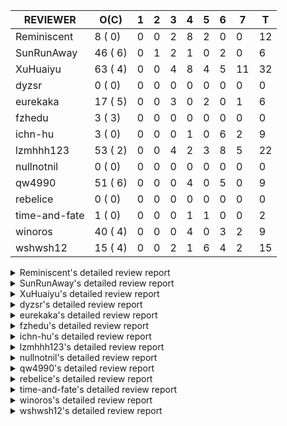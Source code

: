 |   REVIEWER    |  O(C)   | 1 | 2 | 3 | 4 | 5 | 6 | 7  | T  |
|---------------|---------|---|---|---|---|---|---|----|----|
| Reminiscent   |  8 ( 0) | 0 | 0 | 2 | 8 | 2 | 0 |  0 | 12 |
| SunRunAway    | 46 ( 6) | 0 | 1 | 2 | 1 | 0 | 2 |  0 |  6 |
| XuHuaiyu      | 63 ( 4) | 0 | 0 | 4 | 8 | 4 | 5 | 11 | 32 |
| dyzsr         |  0 ( 0) | 0 | 0 | 0 | 0 | 0 | 0 |  0 |  0 |
| eurekaka      | 17 ( 5) | 0 | 0 | 3 | 0 | 2 | 0 |  1 |  6 |
| fzhedu        |  3 ( 3) | 0 | 0 | 0 | 0 | 0 | 0 |  0 |  0 |
| ichn-hu       |  3 ( 0) | 0 | 0 | 0 | 1 | 0 | 6 |  2 |  9 |
| lzmhhh123     | 53 ( 2) | 0 | 0 | 4 | 2 | 3 | 8 |  5 | 22 |
| nullnotnil    |  0 ( 0) | 0 | 0 | 0 | 0 | 0 | 0 |  0 |  0 |
| qw4990        | 51 ( 6) | 0 | 0 | 0 | 4 | 0 | 5 |  0 |  9 |
| rebelice      |  0 ( 0) | 0 | 0 | 0 | 0 | 0 | 0 |  0 |  0 |
| time-and-fate |  1 ( 0) | 0 | 0 | 0 | 1 | 1 | 0 |  0 |  2 |
| winoros       | 40 ( 4) | 0 | 0 | 0 | 4 | 0 | 3 |  2 |  9 |
| wshwsh12      | 15 ( 4) | 0 | 0 | 2 | 1 | 6 | 4 |  2 | 15 |


<details> 
  <summary>Reminiscent's detailed review report</summary> 

## To Be Reviewed

|    REPO    |                                                                  PR                                                                  | C | LASTED |
|------------|--------------------------------------------------------------------------------------------------------------------------------------|---|--------|
| tidb/21137 | [executor: specially handle empty input for apply's outer child aggregate (#20544)](https://github.com/pingcap/tidb/pull/21137)      |   | 31d20h |
| tidb/21271 | [*: support baseline capture for prepared statements](https://github.com/pingcap/tidb/pull/21271)                                    |   | 25d23h |
| tidb/21467 | [planner: fix explain-hint panic for joins generated by subquery (#20675)](https://github.com/pingcap/tidb/pull/21467)               |   | 17d19h |
| tidb/21550 | [planner : fix unsigned_decimal_col=-int_cnst access index (#21198)](https://github.com/pingcap/tidb/pull/21550)                     |   | 12d19h |
| tidb/21614 | [planner: do not propagate column eq with different column types (#21495)](https://github.com/pingcap/tidb/pull/21614)               |   | 11d14h |
| tidb/21782 | [bindinfo: refine logs of SQL bind (#21351)](https://github.com/pingcap/tidb/pull/21782)                                             |   | 5d22h  |
| tidb/21862 | [executor: set StmtType correctly in SummaryStmt for failed queries (#21855)](https://github.com/pingcap/tidb/pull/21862)            |   | 3d15h  |
| tidb/21868 | [bindinfo: sync concurrent ops on mysql.bind_info from multiple tidb instances (#21629)](https://github.com/pingcap/tidb/pull/21868) |   | 3d6h   |


## Reviewed in Last 7 Days

|    REPO    |                                                                             PR                                                                              | C | D |   R   |
|------------|-------------------------------------------------------------------------------------------------------------------------------------------------------------|---|---|-------|
| tidb/21861 | [bindinfo: enforce default_db to lower case for SQL bind operations](https://github.com/pingcap/tidb/pull/21861)                                            |   | 3 | 21h   |
| tidb/21854 | [planner: fix union doesn't handle collate correctly](https://github.com/pingcap/tidb/pull/21854)                                                           |   | 3 | 20h   |
| tidb/21823 | [planner: generate correct query block name and offset for update / delete](https://github.com/pingcap/tidb/pull/21823)                                     |   | 4 | 1d23h |
| tidb/21855 | [executor: set StmtType correctly in SummaryStmt for failed queries](https://github.com/pingcap/tidb/pull/21855)                                            |   | 4 | 1h    |
| tidb/21271 | [*: support baseline capture for prepared statements](https://github.com/pingcap/tidb/pull/21271)                                                           |   | 4 | 22d5h |
| tidb/21629 | [bindinfo: sync concurrent ops on mysql.bind_info from multiple tidb instances](https://github.com/pingcap/tidb/pull/21629)                                 |   | 4 | 7d4h  |
| tidb/21832 | [planner: ignore ORDER BY when there is aggregate without GROUP BY](https://github.com/pingcap/tidb/pull/21832)                                             |   | 4 | 1d1h  |
| tidb/21783 | [util: fix bad number error with DISTINCT when dividing long decimals](https://github.com/pingcap/tidb/pull/21783)                                          |   | 4 | 2d3h  |
| tidb/21805 | [range:  fix overflow value access index](https://github.com/pingcap/tidb/pull/21805)                                                                       |   | 4 | 1d23h |
| tidb/21838 | [planner: allow a nonaggregate column not named in GROUP BY clause when this column is limited to single value](https://github.com/pingcap/tidb/pull/21838) |   | 4 | 16h   |
| tidb/21834 | [planner: enhanced index range calculation plan](https://github.com/pingcap/tidb/pull/21834)                                                                |   | 5 | 1h    |
| tidb/21809 | [util/ranger: convert range condition like `x >= 2 and x <= 2` to point condition `x = 2`](https://github.com/pingcap/tidb/pull/21809)                      |   | 5 | 1d0h  |


</details> 


<details> 
  <summary>SunRunAway's detailed review report</summary> 

## To Be Reviewed

|     REPO     |                                                                     PR                                                                     | C | LASTED  |
|--------------|--------------------------------------------------------------------------------------------------------------------------------------------|---|---------|
| docs-cn/4913 | [explain: add indexes](https://github.com/pingcap/docs-cn/pull/4913)                                                                       |   | 34d17h  |
| tidb/15370   | [planner,executor: Refactor Shuffle and implement parallel Sort](https://github.com/pingcap/tidb/pull/15370)                               | Y | 281d19h |
| docs-cn/4933 | [explain: add joins](https://github.com/pingcap/docs-cn/pull/4933)                                                                         |   | 30d20h  |
| tidb/15462   | [executor: implement `graceHashJoin`](https://github.com/pingcap/tidb/pull/15462)                                                          | Y | 277d17h |
| tidb/16967   | [executor: Refactor Shuffle and implement parallel sort (executor part)](https://github.com/pingcap/tidb/pull/16967)                       | Y | 232d10h |
| tidb/17238   | [*: refactor table.Allocator to improve readability](https://github.com/pingcap/tidb/pull/17238)                                           |   | 219d18h |
| tidb/19120   | [executor: Concurrently fetch chunks and insert them to a concurrent hash table in hash build](https://github.com/pingcap/tidb/pull/19120) |   | 131d21h |
| tidb/19178   | [executor: Refactor probe channel](https://github.com/pingcap/tidb/pull/19178)                                                             |   | 129d16h |
| tidb/19347   | [executor: support new syntax `create/drop binding for digest` for tidb dashboard usage](https://github.com/pingcap/tidb/pull/19347)       |   | 121d23h |
| tidb/19807   | [executor: parallel evaluation for hash aggregate distinct](https://github.com/pingcap/tidb/pull/19807)                                    |   | 107d11h |
| tidb/19900   | [executor: enable inline projection for sort&topN](https://github.com/pingcap/tidb/pull/19900)                                             | Y | 102d18h |
| tidb/20140   | [expressions: Support `bin-to-uuid` and `uuid-to-bin`](https://github.com/pingcap/tidb/pull/20140)                                         |   | 89d22h  |
| tidb/20220   | [*: new secondary index value format](https://github.com/pingcap/tidb/pull/20220)                                                          |   | 86d16h  |
| tidb/20316   | [docs/design: add design doc for index usage information](https://github.com/pingcap/tidb/pull/20316)                                      |   | 81d17h  |
| tidb/20335   | [planner, executor: enable inline projection for Selection](https://github.com/pingcap/tidb/pull/20335)                                    | Y | 78d18h  |
| tidb/20360   | [planner: refine explain info for batch cop](https://github.com/pingcap/tidb/pull/20360)                                                   |   | 72d22h  |
| tidb/20397   | [parser: replace ast.SelectLockInShareMode with ast.SelectLockForShare](https://github.com/pingcap/tidb/pull/20397)                        |   | 70d18h  |
| tidb/20615   | [utils: Avoid panic when getting memory](https://github.com/pingcap/tidb/pull/20615)                                                       |   | 58d2h   |
| tidb/20689   | [expression: make TIME function compatible with MySQL (#19158)](https://github.com/pingcap/tidb/pull/20689)                                |   | 53d20h  |
| tidb/20750   | [executor, infoschema, planner: optimize query cluster_slow_query](https://github.com/pingcap/tidb/pull/20750)                             |   | 48d23h  |
| tidb/20752   | [*: trace statsCache and preparePlanCache by Global memory tracker.](https://github.com/pingcap/tidb/pull/20752)                           |   | 48d22h  |
| tidb/20765   | [planner: support stable result mode](https://github.com/pingcap/tidb/pull/20765)                                                          |   | 48d17h  |
| tidb/20894   | [planner, store/tikv, executor:Support shuffled hash join and refine codes](https://github.com/pingcap/tidb/pull/20894)                    |   | 44d18h  |
| tidb/21137   | [executor: specially handle empty input for apply's outer child aggregate (#20544)](https://github.com/pingcap/tidb/pull/21137)            |   | 31d20h  |
| tidb/21207   | [planner: fix the inappropriate out-of-range range estimation rule](https://github.com/pingcap/tidb/pull/21207)                            |   | 27d19h  |
| tidb/21277   | [executor: fix split table with large integers](https://github.com/pingcap/tidb/pull/21277)                                                |   | 25d20h  |
| tidb/21310   | [types: convert string to MySQL BIT correctly](https://github.com/pingcap/tidb/pull/21310)                                                 |   | 24d22h  |
| tidb/21364   | [expression: make CAST function returns null when invalid value is casted as TIME (#18653)](https://github.com/pingcap/tidb/pull/21364)    |   | 21d1h   |
| tidb/21381   | [*: optimize analyze cluster index table](https://github.com/pingcap/tidb/pull/21381)                                                      |   | 20d17h  |
| tidb/21386   | [expression: Disable cast decimal as string push down to TiFlash](https://github.com/pingcap/tidb/pull/21386)                              |   | 20d16h  |
| tidb/21443   | [*: Let binary literal can be convert to enum and set (#20789)](https://github.com/pingcap/tidb/pull/21443)                                |   | 18d14h  |
| tidb/21497   | [ddl: add the `not` expression check when creating a partition table](https://github.com/pingcap/tidb/pull/21497)                          |   | 16d18h  |
| tidb/21504   | [planner: fix invalid convert type in between...and... (#19820)](https://github.com/pingcap/tidb/pull/21504)                               | Y | 16d15h  |
| tidb/21546   | [planner: do not push down the aggregation function with correlated column (#21453)](https://github.com/pingcap/tidb/pull/21546)           |   | 12d23h  |
| tidb/21562   | [*:Adapt ScanDetailV2 in KvGet and KvBatchGet Response](https://github.com/pingcap/tidb/pull/21562)                                        |   | 12d16h  |
| tidb/21573   | [expression: fix incorrect result of IsTrue function for time types (#21534)](https://github.com/pingcap/tidb/pull/21573)                  |   | 12d13h  |
| tidb/21650   | [ddl, distsql: Support forbiding cross txnScope query all *Reader Executor](https://github.com/pingcap/tidb/pull/21650)                    |   | 10d14h  |
| tidb/21810   | [expression: handle hybrid field types for where clause (#21724)](https://github.com/pingcap/tidb/pull/21810)                              |   | 5d18h   |
| tidb/21813   | [expression: handle tp.flen overflow in to_base64 function (#20947)](https://github.com/pingcap/tidb/pull/21813)                           |   | 5d17h   |
| tidb/21834   | [planner: enhanced index range calculation plan](https://github.com/pingcap/tidb/pull/21834)                                               |   | 4d18h   |
| tidb/21849   | [types: Regard `TypeNewDecimal` as not a `hasVariantFieldLength` type.](https://github.com/pingcap/tidb/pull/21849)                        |   | 3d19h   |
| tidb/21876   | [planner: bypass the DNF restriction if index merge hint is specified (#20799)](https://github.com/pingcap/tidb/pull/21876)                |   | 2d19h   |
| tidb/21877   | [planner: fix correlated aggregates which should be evaluated in outer query (#21431)](https://github.com/pingcap/tidb/pull/21877)         |   | 2d19h   |
| tidb/21878   | [planner: do not push down lock to pointGet/bacthPointGet when selection exists](https://github.com/pingcap/tidb/pull/21878)               |   | 2d18h   |
| tidb/21890   | [*: redact some error code, part(3/3) (#21866)](https://github.com/pingcap/tidb/pull/21890)                                                |   | 15h     |
| tidb/21891   | [server: redact some error code, part(2/3) (#20591)](https://github.com/pingcap/tidb/pull/21891)                                           |   | 15h     |


## Reviewed in Last 7 Days

|    REPO    |                                                      PR                                                      | C | D |   R   |
|------------|--------------------------------------------------------------------------------------------------------------|---|---|-------|
| tidb/21866 | [*: redact some error code, part(3/3)](https://github.com/pingcap/tidb/pull/21866)                           |   | 2 | 1d18h |
| tidb/20591 | [server: redact some error code, part(2/3)](https://github.com/pingcap/tidb/pull/20591)                      |   | 3 | 57d0h |
| tidb/21851 | [*: Add start cluster in  run-tests.sh in globalkilltest](https://github.com/pingcap/tidb/pull/21851)        |   | 3 | 20h   |
| tidb/21859 | [*: add enable-global-kill with default value FALSE](https://github.com/pingcap/tidb/pull/21859)             |   | 4 | 0h    |
| tidb/21469 | [expression: fix casting year 0 to string 0000](https://github.com/pingcap/tidb/pull/21469)                  |   | 6 | 12d1h |
| tidb/21807 | [store/tikv: batch cop avoids to retry too many times. (#21499)](https://github.com/pingcap/tidb/pull/21807) |   | 6 | 1h    |


</details> 


<details> 
  <summary>XuHuaiyu's detailed review report</summary> 

## To Be Reviewed

|    REPO    |                                                                              PR                                                                              | C | LASTED  |
|------------|--------------------------------------------------------------------------------------------------------------------------------------------------------------|---|---------|
| tidb/19292 | [planner: suppport left join in join reorder](https://github.com/pingcap/tidb/pull/19292)                                                                    |   | 123d17h |
| tidb/19900 | [executor: enable inline projection for sort&topN](https://github.com/pingcap/tidb/pull/19900)                                                               | Y | 102d18h |
| tidb/20040 | [planner, expression: take NullFlag into consideration when optimize the `int non-const` <cmp > `non-int const`](https://github.com/pingcap/tidb/pull/20040) | Y | 95d14h  |
| tidb/20140 | [expressions: Support `bin-to-uuid` and `uuid-to-bin`](https://github.com/pingcap/tidb/pull/20140)                                                           |   | 89d22h  |
| tidb/20311 | [expression: fix overflow error when convert bit to int64 (#20266)](https://github.com/pingcap/tidb/pull/20311)                                              |   | 81d21h  |
| tidb/20350 | [executor: support read global indexes in IndexMergeReader and index join](https://github.com/pingcap/tidb/pull/20350)                                       | Y | 75d14h  |
| tidb/20505 | [*: Add metrics for oom-action and sql memory usage.](https://github.com/pingcap/tidb/pull/20505)                                                            |   | 62d19h  |
| tidb/20576 | [*: fix stats feedback after tableReader handle multiple ranges](https://github.com/pingcap/tidb/pull/20576)                                                 |   | 60d13h  |
| tidb/20613 | [executor: fix issue of hash join fetch time inaccurate](https://github.com/pingcap/tidb/pull/20613)                                                         |   | 58d13h  |
| tidb/20752 | [*: trace statsCache and preparePlanCache by Global memory tracker.](https://github.com/pingcap/tidb/pull/20752)                                             |   | 48d22h  |
| tidb/20790 | [collation: add pinyin collation for chinese charset support](https://github.com/pingcap/tidb/pull/20790)                                                    |   | 47d21h  |
| tidb/20793 | [planner, executor: enable inline projection for Apply](https://github.com/pingcap/tidb/pull/20793)                                                          |   | 47d20h  |
| tidb/20905 | [planner: fix statement-optimize not work in `TryFastPlan`](https://github.com/pingcap/tidb/pull/20905)                                                      |   | 44d17h  |
| tidb/20938 | [planner: fix update statement not blocked by primary (#20842)](https://github.com/pingcap/tidb/pull/20938)                                                  |   | 41d17h  |
| tidb/20972 | [expression: POC implementation of Vitess hashing algorithm.](https://github.com/pingcap/tidb/pull/20972)                                                    |   | 40d1h   |
| tidb/21064 | [planner, executor: fix cast not check error](https://github.com/pingcap/tidb/pull/21064)                                                                    |   | 35d8h   |
| tidb/21149 | [executor:Add runtime stat for IndexMergeReaderExecutor (#20653)](https://github.com/pingcap/tidb/pull/21149)                                                |   | 31d14h  |
| tidb/21155 | [util/chunk: fix slice out of bound panic](https://github.com/pingcap/tidb/pull/21155)                                                                       |   | 31d12h  |
| tidb/21304 | [executor: Add the HashAggExec runtime information (#20577)](https://github.com/pingcap/tidb/pull/21304)                                                     |   | 25d12h  |
| tidb/21318 | [planner, expression: use the range of column types to simplify expressions](https://github.com/pingcap/tidb/pull/21318)                                     |   | 24d19h  |
| tidb/21334 | [*: make rollback work on user-defined variables](https://github.com/pingcap/tidb/pull/21334)                                                                |   | 24d14h  |
| tidb/21425 | [planner: natural join not consider rowid and null eq not propagate (#21328)](https://github.com/pingcap/tidb/pull/21425)                                    |   | 18d22h  |
| tidb/21459 | [planner: push down projection for tiflash](https://github.com/pingcap/tidb/pull/21459)                                                                      |   | 17d22h  |
| tidb/21473 | [ddl: check the generated column offset when modifies column (#21458)](https://github.com/pingcap/tidb/pull/21473)                                           |   | 17d16h  |
| tidb/21476 | [planner: check for decimal format in cast expr (#20836)](https://github.com/pingcap/tidb/pull/21476)                                                        |   | 17d15h  |
| tidb/21477 | [planner: check for decimal format in cast expr (#20836)](https://github.com/pingcap/tidb/pull/21477)                                                        |   | 17d15h  |
| tidb/21483 | [executor, store/tikv: locks exist keys for point_get & batch_point_get (#21229)](https://github.com/pingcap/tidb/pull/21483)                                |   | 17d12h  |
| tidb/21488 | [planner: fix ambiguous field when resolve having expr  (#21165)](https://github.com/pingcap/tidb/pull/21488)                                                |   | 16d22h  |
| tidb/21504 | [planner: fix invalid convert type in between...and... (#19820)](https://github.com/pingcap/tidb/pull/21504)                                                 | Y | 16d15h  |
| tidb/21532 | [expression: set IsBooleanFlag for boolean scalar functions (#20706)](https://github.com/pingcap/tidb/pull/21532)                                            |   | 13d17h  |
| tidb/21536 | [executor: add slow-log file meta cache to avoid repeat read file meta information](https://github.com/pingcap/tidb/pull/21536)                              |   | 13d15h  |
| tidb/21550 | [planner : fix unsigned_decimal_col=-int_cnst access index (#21198)](https://github.com/pingcap/tidb/pull/21550)                                             |   | 12d19h  |
| tidb/21564 | [ddl: fix Incorrect behavior of NO_ZERO_DATE when altering table](https://github.com/pingcap/tidb/pull/21564)                                                |   | 12d15h  |
| tidb/21566 | [chunk: fix min/max for enum/set is incompatible with MySQL](https://github.com/pingcap/tidb/pull/21566)                                                     |   | 12d15h  |
| tidb/21573 | [expression: fix incorrect result of IsTrue function for time types (#21534)](https://github.com/pingcap/tidb/pull/21573)                                    |   | 12d13h  |
| tidb/21577 | [planner: add special partition pruner for list columns partition](https://github.com/pingcap/tidb/pull/21577)                                               |   | 12d12h  |
| tidb/21590 | [expression: fix compatibility behaviors in sec_to_time with MySQL  (#21555)](https://github.com/pingcap/tidb/pull/21590)                                    |   | 11d21h  |
| tidb/21593 | [expression: fix convert number base for hybrid type (#21554)](https://github.com/pingcap/tidb/pull/21593)                                                   |   | 11d19h  |
| tidb/21602 | [expression: not evaluate time addition for timestamp with 2 args if 1st arg's year is zero (#21572)](https://github.com/pingcap/tidb/pull/21602)            |   | 11d17h  |
| tidb/21608 | [expression: fix error "invalid time format: '{0 0 0 0 0 0 0}'" for timestampAdd (#21591)](https://github.com/pingcap/tidb/pull/21608)                       |   | 11d16h  |
| tidb/21610 | [*: remove needless InInsertStmt (#19787)](https://github.com/pingcap/tidb/pull/21610)                                                                       |   | 11d15h  |
| tidb/21614 | [planner: do not propagate column eq with different column types (#21495)](https://github.com/pingcap/tidb/pull/21614)                                       |   | 11d14h  |
| tidb/21626 | [test: convert test to benchmard test to make ci stable (#21616)](https://github.com/pingcap/tidb/pull/21626)                                                |   | 10d23h  |
| tidb/21635 | [expression: handle invalid argument for addtime and subtime function  (#21600)](https://github.com/pingcap/tidb/pull/21635)                                 |   | 10d19h  |
| tidb/21673 | [expression, types: fix unexpected result from TIME() when fsp digits > 6 (#21652)](https://github.com/pingcap/tidb/pull/21673)                              |   | 9d17h   |
| tidb/21676 | [expression: fix compatibility of extract day_time unit functions (#21601)](https://github.com/pingcap/tidb/pull/21676)                                      |   | 9d17h   |
| tidb/21680 | [planner: report error when ORDER BY conflicts with DISTINCT (#21286)](https://github.com/pingcap/tidb/pull/21680)                                           |   | 9d16h   |
| tidb/21697 | [planner: check for only_full_group_by in ORDER BY and HAVING (#21216)](https://github.com/pingcap/tidb/pull/21697)                                          |   | 6d19h   |
| tidb/21711 | [expression: Fix unexpected panic when using IF function. (#21132)](https://github.com/pingcap/tidb/pull/21711)                                              |   | 6d17h   |
| tidb/21714 | [planner: fix the coercibility of the cast function (#21705)](https://github.com/pingcap/tidb/pull/21714)                                                    |   | 6d17h   |
| tidb/21718 | [types: fix compare object json type (#21703)](https://github.com/pingcap/tidb/pull/21718)                                                                   |   | 6d16h   |
| tidb/21785 | [types: fix compare float64 with float64 in json (#21709)](https://github.com/pingcap/tidb/pull/21785)                                                       |   | 5d22h   |
| tidb/21808 | [planner: fix the fail when we compare multi fields in the subquery (#21699)](https://github.com/pingcap/tidb/pull/21808)                                    |   | 5d18h   |
| tidb/21810 | [expression: handle hybrid field types for where clause (#21724)](https://github.com/pingcap/tidb/pull/21810)                                                |   | 5d18h   |
| tidb/21813 | [expression: handle tp.flen overflow in to_base64 function (#20947)](https://github.com/pingcap/tidb/pull/21813)                                             |   | 5d17h   |
| tidb/21826 | [types: refine JSON conversion, throw err when object/array convert to integer/float/decimal](https://github.com/pingcap/tidb/pull/21826)                    |   | 5d11h   |
| tidb/21832 | [planner: ignore ORDER BY when there is aggregate without GROUP BY](https://github.com/pingcap/tidb/pull/21832)                                              |   | 4d20h   |
| tidb/21839 | [planner/core: add 'split table using statistics' statement](https://github.com/pingcap/tidb/pull/21839)                                                     |   | 4d15h   |
| tidb/21853 | [expression: fix compatibility behaviors in time_format with MySQL (#21559)](https://github.com/pingcap/tidb/pull/21853)                                     |   | 3d19h   |
| tidb/21870 | [types: report error for json object with key length >= 65536 (#21779)](https://github.com/pingcap/tidb/pull/21870)                                          |   | 2d22h   |
| tidb/21874 | [expression:truncate decimal value instead of return error (#21691)](https://github.com/pingcap/tidb/pull/21874)                                             |   | 2d20h   |
| tidb/21877 | [planner: fix correlated aggregates which should be evaluated in outer query (#21431)](https://github.com/pingcap/tidb/pull/21877)                           |   | 2d19h   |
| tidb/21879 | [executor: generated column make overflow error as warning when no strict sql mode](https://github.com/pingcap/tidb/pull/21879)                              |   | 2d17h   |


## Reviewed in Last 7 Days

|      REPO      |                                                                                        PR                                                                                         | C | D |   R    |
|----------------|-----------------------------------------------------------------------------------------------------------------------------------------------------------------------------------|---|---|--------|
| tidb/20233     | [expression, types: fix datetime and year comparison error](https://github.com/pingcap/tidb/pull/20233)                                                                           | Y | 3 | 82d14h |
| tidb-test/1126 | [charset: change set character set test to which we supprot](https://github.com/pingcap/tidb-test/pull/1126)                                                                      |   | 3 | 8d19h  |
| tidb/21854     | [planner: fix union doesn't handle collate correctly](https://github.com/pingcap/tidb/pull/21854)                                                                                 |   | 3 | 21h    |
| tidb/20894     | [planner, store/tikv, executor:Support shuffled hash join and refine codes](https://github.com/pingcap/tidb/pull/20894)                                                           |   | 3 | 41d20h |
| tidb/21150     | [expression: fix type infer for tidb's builtin compare(least and greatest)](https://github.com/pingcap/tidb/pull/21150)                                                           |   | 4 | 27d21h |
| tidb/21691     | [expression:truncate decimal value instead of return error](https://github.com/pingcap/tidb/pull/21691)                                                                           |   | 4 | 3d4h   |
| tidb/21830     | [session: add a switch for index merge join](https://github.com/pingcap/tidb/pull/21830)                                                                                          |   | 4 | 1d3h   |
| tidb/21559     | [expression: fix compatibility behaviors in time_format with MySQL](https://github.com/pingcap/tidb/pull/21559)                                                                   |   | 4 | 8d21h  |
| tidb-test/1127 | [expression: fix compatibility behaviors in time_format with MySQL](https://github.com/pingcap/tidb-test/pull/1127)                                                               |   | 4 | 6d21h  |
| tidb/21166     | [mocktikv: select count result differs between tikv and mocktikv](https://github.com/pingcap/tidb/pull/21166)                                                                     |   | 4 | 26d23h |
| tidb/21818     | [expression: do not report error when got unknown locale](https://github.com/pingcap/tidb/pull/21818)                                                                             |   | 4 | 1d19h  |
| docs/4378      | [refine explanation for general log](https://github.com/pingcap/docs/pull/4378)                                                                                                   |   | 4 | 7d2h   |
| tidb/21812     | [planner: construct the EqOrIn condition based on the column](https://github.com/pingcap/tidb/pull/21812)                                                                         |   | 5 | 1d4h   |
| tidb/21789     | [expression: add annotations to inform user to import planner/core to initalize expression.RewriteAstExpr and expression.EvalAstExpr](https://github.com/pingcap/tidb/pull/21789) |   | 5 | 1d2h   |
| tidb/21779     | [types: report error for json object with key length >= 65536](https://github.com/pingcap/tidb/pull/21779)                                                                        |   | 5 | 1d4h   |
| tidb/21597     | [exeutor: add a switch for memory tracker in aggregate ](https://github.com/pingcap/tidb/pull/21597)                                                                              |   | 5 | 6d20h  |
| tidb/20947     | [expression: handle tp.flen overflow in to_base64 function](https://github.com/pingcap/tidb/pull/20947)                                                                           |   | 6 | 35d5h  |
| tidb/21699     | [planner: fix the fail when we compare multi fields in the subquery](https://github.com/pingcap/tidb/pull/21699)                                                                  |   | 6 | 23h    |
| tidb/20844     | [executor: introduce new variables to control Apply's behaviors and add more tests for it](https://github.com/pingcap/tidb/pull/20844)                                            |   | 6 | 40d17h |
| tidb/21663     | [*: fix bug that broadcast join/MPP not compatible with clustered index](https://github.com/pingcap/tidb/pull/21663)                                                              |   | 6 | 3d20h  |
| tidb/21173     | [planner: fix partition pruning when condition exceeds the range of column type](https://github.com/pingcap/tidb/pull/21173)                                                      |   | 6 | 24d18h |
| tidb/21716     | [*: add a switch for extended stats to disable the feature by default](https://github.com/pingcap/tidb/pull/21716)                                                                |   | 7 | 3h     |
| tidb/21690     | [expression: fix compatibility behaviors in round() with MySQL](https://github.com/pingcap/tidb/pull/21690)                                                                       |   | 7 | 23h    |
| tidb/21698     | [test: add test for plan cache for query on list partition](https://github.com/pingcap/tidb/pull/21698)                                                                           |   | 7 | 2h     |
| tidb/21709     | [types: fix compare float64 with float64 in json](https://github.com/pingcap/tidb/pull/21709)                                                                                     |   | 7 | 0h     |
| tidb/21711     | [expression: Fix unexpected panic when using IF function. (#21132)](https://github.com/pingcap/tidb/pull/21711)                                                                   |   | 7 | 0h     |
| tidb/21060     | [planner: fix distinct push across projection when read partition table](https://github.com/pingcap/tidb/pull/21060)                                                              |   | 7 | 28d23h |
| tidb/21694     | [executor: add more information to investigate unstable test Issue16696](https://github.com/pingcap/tidb/pull/21694)                                                              |   | 7 | 2h     |
| tidb/21132     | [expression: Fix unexpected panic when using IF function.](https://github.com/pingcap/tidb/pull/21132)                                                                            |   | 7 | 25d4h  |
| tidb/21640     | [ planner: not pruning column used by union scan condition](https://github.com/pingcap/tidb/pull/21640)                                                                           |   | 7 | 4d0h   |
| tidb/21338     | [expression: fix different types compare error](https://github.com/pingcap/tidb/pull/21338)                                                                                       |   | 7 | 17d8h  |
| tidb/21216     | [planner: check for only_full_group_by in ORDER BY and HAVING](https://github.com/pingcap/tidb/pull/21216)                                                                        |   | 7 | 20d21h |


</details> 


<details> 
  <summary>dyzsr's detailed review report</summary> 

## To Be Reviewed

| REPO | PR | C | LASTED |
|------|----|---|--------|


## Reviewed in Last 7 Days

| REPO | PR | C | D | R |
|------|----|---|---|---|


</details> 


<details> 
  <summary>eurekaka's detailed review report</summary> 

## To Be Reviewed

|    REPO    |                                                                  PR                                                                  | C | LASTED  |
|------------|--------------------------------------------------------------------------------------------------------------------------------------|---|---------|
| tidb/14729 | [planner: fix constant propagation for PredicatePushDown](https://github.com/pingcap/tidb/pull/14729)                                | Y | 313d18h |
| tidb/14831 | [planner/cascades: add implementationRule for IndexLookUpJoin](https://github.com/pingcap/tidb/pull/14831)                           |   | 306d17h |
| tidb/15090 | [planner/cascades: refine the row count estimation of TiKV layer Selection](https://github.com/pingcap/tidb/pull/15090)              |   | 292d18h |
| tidb/15157 | [planner/cascades: implement `HashCode` method for all the LogicalPlans](https://github.com/pingcap/tidb/pull/15157)                 | Y | 290d14h |
| tidb/15335 | [planner/cascades: add transformation rule PullAggregationUpApply & EliminateMaxOneRow](https://github.com/pingcap/tidb/pull/15335)  |   | 283d17h |
| tidb/15370 | [planner,executor: Refactor Shuffle and implement parallel Sort](https://github.com/pingcap/tidb/pull/15370)                         | Y | 281d19h |
| tidb/17276 | [planner/cascades: add rule InjectProjectionBelowSort](https://github.com/pingcap/tidb/pull/17276)                                   | Y | 216d9h  |
| tidb/18882 | [planner, executor: add explain for `MetricSummaryTableExtractor`](https://github.com/pingcap/tidb/pull/18882)                       | Y | 143d17h |
| tidb/19347 | [executor: support new syntax `create/drop binding for digest` for tidb dashboard usage](https://github.com/pingcap/tidb/pull/19347) |   | 121d23h |
| tidb/20580 | [statistics: add bucket ndv for index histogram](https://github.com/pingcap/tidb/pull/20580)                                         |   | 59d20h  |
| tidb/20877 | [statistics: collect index usage information](https://github.com/pingcap/tidb/pull/20877)                                            |   | 45d17h  |
| tidb/21444 | [planner: ignore anonymous index while tiflash replica is available](https://github.com/pingcap/tidb/pull/21444)                     |   | 18d12h  |
| tidb/21459 | [planner: push down projection for tiflash](https://github.com/pingcap/tidb/pull/21459)                                              |   | 17d22h  |
| tidb/21488 | [planner: fix ambiguous field when resolve having expr  (#21165)](https://github.com/pingcap/tidb/pull/21488)                        |   | 16d22h  |
| tidb/21573 | [expression: fix incorrect result of IsTrue function for time types (#21534)](https://github.com/pingcap/tidb/pull/21573)            |   | 12d13h  |
| tidb/21680 | [planner: report error when ORDER BY conflicts with DISTINCT (#21286)](https://github.com/pingcap/tidb/pull/21680)                   |   | 9d16h   |
| tidb/21697 | [planner: check for only_full_group_by in ORDER BY and HAVING (#21216)](https://github.com/pingcap/tidb/pull/21697)                  |   | 6d19h   |


## Reviewed in Last 7 Days

|    REPO    |                                                                   PR                                                                   | C | D |   R   |
|------------|----------------------------------------------------------------------------------------------------------------------------------------|---|---|-------|
| tidb/21809 | [util/ranger: convert range condition like `x >= 2 and x <= 2` to point condition `x = 2`](https://github.com/pingcap/tidb/pull/21809) |   | 3 | 3d0h  |
| tidb/21318 | [planner, expression: use the range of column types to simplify expressions](https://github.com/pingcap/tidb/pull/21318)               |   | 3 | 22d0h |
| tidb/21849 | [types: Regard `TypeNewDecimal` as not a `hasVariantFieldLength` type.](https://github.com/pingcap/tidb/pull/21849)                    |   | 3 | 1d0h  |
| tidb/21812 | [planner: construct the EqOrIn condition based on the column](https://github.com/pingcap/tidb/pull/21812)                              |   | 5 | 1d1h  |
| tidb/21712 | [statistics: no more counting feedback if it is invalid](https://github.com/pingcap/tidb/pull/21712)                                   |   | 5 | 1d21h |
| tidb/21599 | [*: Revert "#19008" and "#18788"](https://github.com/pingcap/tidb/pull/21599)                                                          |   | 7 | 4d22h |


</details> 


<details> 
  <summary>fzhedu's detailed review report</summary> 

## To Be Reviewed

|    REPO    |                                                            PR                                                             | C | LASTED  |
|------------|---------------------------------------------------------------------------------------------------------------------------|---|---------|
| tidb/19310 | [expression: make tidb_decode_key return json type and support escape string](https://github.com/pingcap/tidb/pull/19310) | Y | 123d0h  |
| tidb/19845 | [expression:fix FORMAT compatibility issue #11206](https://github.com/pingcap/tidb/pull/19845)                            | Y | 104d16h |
| tidb/20117 | [optimizer: fix issue on incorrect result of natural join](https://github.com/pingcap/tidb/pull/20117)                    | Y | 90d20h  |


## Reviewed in Last 7 Days

| REPO | PR | C | D | R |
|------|----|---|---|---|


</details> 


<details> 
  <summary>ichn-hu's detailed review report</summary> 

## To Be Reviewed

|    REPO    |                                                            PR                                                            | C | LASTED |
|------------|--------------------------------------------------------------------------------------------------------------------------|---|--------|
| tidb/21676 | [expression: fix compatibility of extract day_time unit functions (#21601)](https://github.com/pingcap/tidb/pull/21676)  |   | 9d17h  |
| tidb/21850 | [expression: add implicit eval int and real for function dayname (#21806)](https://github.com/pingcap/tidb/pull/21850)   |   | 3d19h  |
| tidb/21853 | [expression: fix compatibility behaviors in time_format with MySQL (#21559)](https://github.com/pingcap/tidb/pull/21853) |   | 3d19h  |


## Reviewed in Last 7 Days

|     REPO     |                                                              PR                                                               | C | D |   R    |
|--------------|-------------------------------------------------------------------------------------------------------------------------------|---|---|--------|
| tidb/21806   | [expression: add implicit eval int and real for function dayname](https://github.com/pingcap/tidb/pull/21806)                 |   | 4 | 1d20h  |
| tidb/21720   | [expression: fix unexpect invalid json text error when query with `json_extract`](https://github.com/pingcap/tidb/pull/21720) |   | 6 | 1d0h   |
| tidb/21785   | [types: fix compare float64 with float64 in json (#21709)](https://github.com/pingcap/tidb/pull/21785)                        |   | 6 | 2h     |
| tidb/21476   | [planner: check for decimal format in cast expr (#20836)](https://github.com/pingcap/tidb/pull/21476)                         |   | 6 | 11d20h |
| tidb/21635   | [expression: handle invalid argument for addtime and subtime function  (#21600)](https://github.com/pingcap/tidb/pull/21635)  |   | 6 | 4d23h  |
| tidb/21665   | [executor: fix LEAD and LAG's default value can not adapt to field type (#20747)](https://github.com/pingcap/tidb/pull/21665) |   | 6 | 3d23h  |
| tidb/21718   | [types: fix compare object json type (#21703)](https://github.com/pingcap/tidb/pull/21718)                                    |   | 6 | 20h    |
| docs/4294    | [releases: add v4.0.9 release notes](https://github.com/pingcap/docs/pull/4294)                                               |   | 7 | 14d9h  |
| docs-cn/4976 | [releases: add v4.0.9 release notes](https://github.com/pingcap/docs-cn/pull/4976)                                            |   | 7 | 14d8h  |


</details> 


<details> 
  <summary>lzmhhh123's detailed review report</summary> 

## To Be Reviewed

|     REPO     |                                                                  PR                                                                  | C | LASTED  |
|--------------|--------------------------------------------------------------------------------------------------------------------------------------|---|---------|
| docs-cn/4913 | [explain: add indexes](https://github.com/pingcap/docs-cn/pull/4913)                                                                 |   | 34d17h  |
| tidb/14729   | [planner: fix constant propagation for PredicatePushDown](https://github.com/pingcap/tidb/pull/14729)                                | Y | 313d18h |
| docs/4436    | [mysql-compatibility: update ZERO_DATE docs](https://github.com/pingcap/docs/pull/4436)                                              |   | 3d5h    |
| tidb/17414   | [add curCost based join reorder algorithm](https://github.com/pingcap/tidb/pull/17414)                                               |   | 208d18h |
| tidb/19347   | [executor: support new syntax `create/drop binding for digest` for tidb dashboard usage](https://github.com/pingcap/tidb/pull/19347) |   | 121d23h |
| tidb/19698   | [*: update test cases to support new collation enabled by default](https://github.com/pingcap/tidb/pull/19698)                       |   | 109d22h |
| tidb/20044   | [expression: Add column nullability checking before "refine args"](https://github.com/pingcap/tidb/pull/20044)                       | Y | 95d7h   |
| tidb/20444   | [expression: add json_merge_patch](https://github.com/pingcap/tidb/pull/20444)                                                       |   | 67d21h  |
| tidb/20465   | [expression: add uuidShortFunction](https://github.com/pingcap/tidb/pull/20465)                                                      |   | 66d19h  |
| tidb/20505   | [*: Add metrics for oom-action and sql memory usage.](https://github.com/pingcap/tidb/pull/20505)                                    |   | 62d19h  |
| tidb/20618   | [planner: fix update generated columns error](https://github.com/pingcap/tidb/pull/20618)                                            |   | 57d20h  |
| tidb/20642   | [executor: modify admin executors to support partitioned table with global index](https://github.com/pingcap/tidb/pull/20642)        |   | 55d15h  |
| tidb/20825   | [executor: add diagnosis rule to check Transparent Huge Pages(THP) enabled (#20611)](https://github.com/pingcap/tidb/pull/20825)     |   | 46d18h  |
| tidb/20865   | [executor:Add runtime information for UnionScanExec](https://github.com/pingcap/tidb/pull/20865)                                     |   | 45d18h  |
| tidb/20898   | [executor: modify the error message of insert time value (#20847)](https://github.com/pingcap/tidb/pull/20898)                       |   | 44d17h  |
| tidb/20903   | [planner: fix confused and unnecessary double-projection in plans.](https://github.com/pingcap/tidb/pull/20903)                      |   | 44d17h  |
| tidb/20929   | [types:  Add a limitation about float data type](https://github.com/pingcap/tidb/pull/20929)                                         |   | 41d19h  |
| tidb/20938   | [planner: fix update statement not blocked by primary (#20842)](https://github.com/pingcap/tidb/pull/20938)                          |   | 41d17h  |
| tidb/21018   | [planner: don't push down null sensitive join conditions (#19620)](https://github.com/pingcap/tidb/pull/21018)                       |   | 38d17h  |
| tidb/21051   | [executor: change read slow-log file module to concurrent](https://github.com/pingcap/tidb/pull/21051)                               |   | 37d14h  |
| tidb/21137   | [executor: specially handle empty input for apply's outer child aggregate (#20544)](https://github.com/pingcap/tidb/pull/21137)      |   | 31d20h  |
| tidb/21195   | [brie: integrate lightning to suport IMPORT statement](https://github.com/pingcap/tidb/pull/21195)                                   |   | 27d22h  |
| tidb/21271   | [*: support baseline capture for prepared statements](https://github.com/pingcap/tidb/pull/21271)                                    |   | 25d23h  |
| tidb/21275   | [*: rewrite origin SQL with default DB for SQL bindings](https://github.com/pingcap/tidb/pull/21275)                                 |   | 25d22h  |
| tidb/21334   | [*: make rollback work on user-defined variables](https://github.com/pingcap/tidb/pull/21334)                                        |   | 24d14h  |
| tidb/21347   | [session: make rollback work on global variables](https://github.com/pingcap/tidb/pull/21347)                                        |   | 23d19h  |
| tidb/21401   | [expression: incompatibility with MySQL for ADDTIME()](https://github.com/pingcap/tidb/pull/21401)                                   |   | 20d11h  |
| tidb/21404   | [planner: fix unexpected bad plan when IndexJoin inner side estRow is 0. (#21084)](https://github.com/pingcap/tidb/pull/21404)       |   | 19d22h  |
| tidb/21444   | [planner: ignore anonymous index while tiflash replica is available](https://github.com/pingcap/tidb/pull/21444)                     |   | 18d12h  |
| tidb/21487   | [*: ensure TABLE statement works](https://github.com/pingcap/tidb/pull/21487)                                                        |   | 17d4h   |
| tidb/21566   | [chunk: fix min/max for enum/set is incompatible with MySQL](https://github.com/pingcap/tidb/pull/21566)                             |   | 12d15h  |
| tidb/21577   | [planner: add special partition pruner for list columns partition](https://github.com/pingcap/tidb/pull/21577)                       |   | 12d12h  |
| tidb/21604   | [expression, json: fix converting from string to decimal (#21592)](https://github.com/pingcap/tidb/pull/21604)                       |   | 11d17h  |
| tidb/21641   | [executor: Fix pessimistic lock doesn't work on the partition table for subquery/joins](https://github.com/pingcap/tidb/pull/21641)  |   | 10d18h  |
| tidb/21651   | [planner: allow filter condition pushing down to IndexScan for prefix index](https://github.com/pingcap/tidb/pull/21651)             |   | 10d13h  |
| tidb/21680   | [planner: report error when ORDER BY conflicts with DISTINCT (#21286)](https://github.com/pingcap/tidb/pull/21680)                   |   | 9d16h   |
| tidb/21694   | [executor: add more information to investigate unstable test Issue16696](https://github.com/pingcap/tidb/pull/21694)                 |   | 6d20h   |
| tidb/21711   | [expression: Fix unexpected panic when using IF function. (#21132)](https://github.com/pingcap/tidb/pull/21711)                      |   | 6d17h   |
| tidb/21776   | [planner, privilege: check for table not exists](https://github.com/pingcap/tidb/pull/21776)                                         |   | 6d1h    |
| tidb/21777   | [session/bootstrap: disable clustered index by default](https://github.com/pingcap/tidb/pull/21777)                                  |   | 5d23h   |
| tidb/21782   | [bindinfo: refine logs of SQL bind (#21351)](https://github.com/pingcap/tidb/pull/21782)                                             |   | 5d22h   |
| tidb/21808   | [planner: fix the fail when we compare multi fields in the subquery (#21699)](https://github.com/pingcap/tidb/pull/21808)            |   | 5d18h   |
| tidb/21813   | [expression: handle tp.flen overflow in to_base64 function (#20947)](https://github.com/pingcap/tidb/pull/21813)                     |   | 5d17h   |
| tidb/21823   | [planner: generate correct query block name and offset for update / delete](https://github.com/pingcap/tidb/pull/21823)              |   | 5d16h   |
| tidb/21832   | [planner: ignore ORDER BY when there is aggregate without GROUP BY](https://github.com/pingcap/tidb/pull/21832)                      |   | 4d20h   |
| tidb/21842   | [planner: Shuffle hash agg](https://github.com/pingcap/tidb/pull/21842)                                                              |   | 4d10h   |
| tidb/21850   | [expression: add implicit eval int and real for function dayname (#21806)](https://github.com/pingcap/tidb/pull/21850)               |   | 3d19h   |
| tidb/21853   | [expression: fix compatibility behaviors in time_format with MySQL (#21559)](https://github.com/pingcap/tidb/pull/21853)             |   | 3d19h   |
| tidb/21861   | [bindinfo: enforce default_db to lower case for SQL bind operations](https://github.com/pingcap/tidb/pull/21861)                     |   | 3d15h   |
| tidb/21868   | [bindinfo: sync concurrent ops on mysql.bind_info from multiple tidb instances (#21629)](https://github.com/pingcap/tidb/pull/21868) |   | 3d6h    |
| tidb/21870   | [types: report error for json object with key length >= 65536 (#21779)](https://github.com/pingcap/tidb/pull/21870)                  |   | 2d22h   |
| tidb/21874   | [expression:truncate decimal value instead of return error (#21691)](https://github.com/pingcap/tidb/pull/21874)                     |   | 2d20h   |
| tidb/21877   | [planner: fix correlated aggregates which should be evaluated in outer query (#21431)](https://github.com/pingcap/tidb/pull/21877)   |   | 2d19h   |


## Reviewed in Last 7 Days

|      REPO      |                                                             PR                                                              | C | D |   R    |
|----------------|-----------------------------------------------------------------------------------------------------------------------------|---|---|--------|
| tidb/21783     | [util: fix bad number error with DISTINCT when dividing long decimals](https://github.com/pingcap/tidb/pull/21783)          |   | 3 | 3d4h   |
| tidb-test/1124 | [mysql_test: update window_functions for pr/21431](https://github.com/pingcap/tidb-test/pull/1124)                          |   | 3 | 9d3h   |
| tidb/21431     | [planner: fix correlated aggregates which should be evaluated in outer query](https://github.com/pingcap/tidb/pull/21431)   |   | 3 | 15d23h |
| tidb/21691     | [expression:truncate decimal value instead of return error](https://github.com/pingcap/tidb/pull/21691)                     |   | 3 | 4d1h   |
| tidb/21859     | [*: add enable-global-kill with default value FALSE](https://github.com/pingcap/tidb/pull/21859)                            |   | 4 | 0h     |
| tidb-test/1127 | [expression: fix compatibility behaviors in time_format with MySQL](https://github.com/pingcap/tidb-test/pull/1127)         |   | 4 | 6d21h  |
| tidb/21779     | [types: report error for json object with key length >= 65536](https://github.com/pingcap/tidb/pull/21779)                  |   | 5 | 1d5h   |
| tidb/21597     | [exeutor: add a switch for memory tracker in aggregate ](https://github.com/pingcap/tidb/pull/21597)                        |   | 5 | 6d20h  |
| tidb/21810     | [expression: handle hybrid field types for where clause (#21724)](https://github.com/pingcap/tidb/pull/21810)               |   | 5 | 18h    |
| tidb/21806     | [expression: add implicit eval int and real for function dayname](https://github.com/pingcap/tidb/pull/21806)               |   | 6 | 2h     |
| tipb/202       | [proto: add ndv for select resp and histogram](https://github.com/pingcap/tipb/pull/202)                                    |   | 6 | 0h     |
| tidb/21807     | [store/tikv: batch cop avoids to retry too many times. (#21499)](https://github.com/pingcap/tidb/pull/21807)                |   | 6 | 1h     |
| tidb/20947     | [expression: handle tp.flen overflow in to_base64 function](https://github.com/pingcap/tidb/pull/20947)                     |   | 6 | 35d5h  |
| tidb/21514     | [expression: modify the mean result of time type](https://github.com/pingcap/tidb/pull/21514)                               |   | 6 | 8d16h  |
| tidb/21690     | [expression: fix compatibility behaviors in round() with MySQL](https://github.com/pingcap/tidb/pull/21690)                 |   | 6 | 1d20h  |
| tidb/21724     | [expression: handle hybrid field types for where clause](https://github.com/pingcap/tidb/pull/21724)                        |   | 6 | 17h    |
| tidb/21310     | [types: convert string to MySQL BIT correctly](https://github.com/pingcap/tidb/pull/21310)                                  |   | 6 | 19d1h  |
| parser/1126    | [ast: fix restore panic for TRIM() when arguments contain column name (#1124)](https://github.com/pingcap/parser/pull/1126) |   | 7 | 0h     |
| tidb/21132     | [expression: Fix unexpected panic when using IF function.](https://github.com/pingcap/tidb/pull/21132)                      |   | 7 | 25d4h  |
| tidb/21699     | [planner: fix the fail when we compare multi fields in the subquery](https://github.com/pingcap/tidb/pull/21699)            |   | 7 | 0h     |
| tidb/21697     | [planner: check for only_full_group_by in ORDER BY and HAVING (#21216)](https://github.com/pingcap/tidb/pull/21697)         |   | 7 | 0h     |
| tidb/21499     | [store/tikv: batch cop avoids to retry too many times.](https://github.com/pingcap/tidb/pull/21499)                         |   | 7 | 9d21h  |


</details> 


<details> 
  <summary>nullnotnil's detailed review report</summary> 

## To Be Reviewed

| REPO | PR | C | LASTED |
|------|----|---|--------|


## Reviewed in Last 7 Days

| REPO | PR | C | D | R |
|------|----|---|---|---|


</details> 


<details> 
  <summary>qw4990's detailed review report</summary> 

## To Be Reviewed

|    REPO    |                                                                          PR                                                                          | C | LASTED  |
|------------|------------------------------------------------------------------------------------------------------------------------------------------------------|---|---------|
| tidb/16305 | [expression: separate signatures for `ModInt`](https://github.com/pingcap/tidb/pull/16305)                                                           | Y | 251d23h |
| tidb/16967 | [executor: Refactor Shuffle and implement parallel sort (executor part)](https://github.com/pingcap/tidb/pull/16967)                                 | Y | 232d10h |
| tidb/17396 | [types: improve StrToDate performance](https://github.com/pingcap/tidb/pull/17396)                                                                   | Y | 209d10h |
| tidb/18882 | [planner, executor: add explain for `MetricSummaryTableExtractor`](https://github.com/pingcap/tidb/pull/18882)                                       | Y | 143d17h |
| tidb/19029 | [types: fix unexpected NOT_NULL flags](https://github.com/pingcap/tidb/pull/19029)                                                                   |   | 136d22h |
| tidb/19120 | [executor: Concurrently fetch chunks and insert them to a concurrent hash table in hash build](https://github.com/pingcap/tidb/pull/19120)           |   | 131d21h |
| tidb/19292 | [planner: suppport left join in join reorder](https://github.com/pingcap/tidb/pull/19292)                                                            |   | 123d17h |
| tidb/19957 | [executor: add builtin aggregate function `json_arrayagg`](https://github.com/pingcap/tidb/pull/19957)                                               | Y | 100d14h |
| tidb/20011 | [statistics: fix incorrect total count used in index selectivity computation](https://github.com/pingcap/tidb/pull/20011)                            |   | 96d15h  |
| tidb/20316 | [docs/design: add design doc for index usage information](https://github.com/pingcap/tidb/pull/20316)                                                |   | 81d17h  |
| tidb/20354 | [planner: rename relational operators (#14575)](https://github.com/pingcap/tidb/pull/20354)                                                          | Y | 74d5h   |
| tidb/20399 | [*: make 'tidb_enable_change_column_type' available as a session variable](https://github.com/pingcap/tidb/pull/20399)                               |   | 70d16h  |
| tidb/20689 | [expression: make TIME function compatible with MySQL (#19158)](https://github.com/pingcap/tidb/pull/20689)                                          |   | 53d20h  |
| tidb/20708 | [*: separate auto_increment ID allocator from _tidb_rowid allocator](https://github.com/pingcap/tidb/pull/20708)                                     |   | 52d20h  |
| tidb/20750 | [executor, infoschema, planner: optimize query cluster_slow_query](https://github.com/pingcap/tidb/pull/20750)                                       |   | 48d23h  |
| tidb/20929 | [types:  Add a limitation about float data type](https://github.com/pingcap/tidb/pull/20929)                                                         |   | 41d19h  |
| tidb/20972 | [expression: POC implementation of Vitess hashing algorithm.](https://github.com/pingcap/tidb/pull/20972)                                            |   | 40d1h   |
| tidb/21018 | [planner: don't push down null sensitive join conditions (#19620)](https://github.com/pingcap/tidb/pull/21018)                                       |   | 38d17h  |
| tidb/21137 | [executor: specially handle empty input for apply's outer child aggregate (#20544)](https://github.com/pingcap/tidb/pull/21137)                      |   | 31d20h  |
| tidb/21149 | [executor:Add runtime stat for IndexMergeReaderExecutor (#20653)](https://github.com/pingcap/tidb/pull/21149)                                        |   | 31d14h  |
| tidb/21150 | [expression: fix type infer for tidb's builtin compare(least and greatest)](https://github.com/pingcap/tidb/pull/21150)                              |   | 31d13h  |
| tidb/21189 | [executor: modify lookupTableTask to return merged rows, and improve AppendRows](https://github.com/pingcap/tidb/pull/21189)                         |   | 28d12h  |
| tidb/21275 | [*: rewrite origin SQL with default DB for SQL bindings](https://github.com/pingcap/tidb/pull/21275)                                                 |   | 25d22h  |
| tidb/21304 | [executor: Add the HashAggExec runtime information (#20577)](https://github.com/pingcap/tidb/pull/21304)                                             |   | 25d12h  |
| tidb/21318 | [planner, expression: use the range of column types to simplify expressions](https://github.com/pingcap/tidb/pull/21318)                             |   | 24d19h  |
| tidb/21359 | [*: add runtime stats for split region statement](https://github.com/pingcap/tidb/pull/21359)                                                        |   | 23d13h  |
| tidb/21380 | [planner: set dbName for hinted query block table alias (#21213)](https://github.com/pingcap/tidb/pull/21380)                                        |   | 20d17h  |
| tidb/21408 | [statistics: fix a bug which causes panic when using the clustered index and the new collation (#21379)](https://github.com/pingcap/tidb/pull/21408) |   | 19d20h  |
| tidb/21424 | [sessionctx: move set variable to sysvar struct](https://github.com/pingcap/tidb/pull/21424)                                                         |   | 19d5h   |
| tidb/21450 | [bindinfo: dbname check for bindings should be case insensitive (#21143)](https://github.com/pingcap/tidb/pull/21450)                                |   | 17d23h  |
| tidb/21464 | [server: return results of ongoing queries when graceful shutdown (#19669)](https://github.com/pingcap/tidb/pull/21464)                              |   | 17d19h  |
| tidb/21466 | [bindinfo: physically delete previous binding when recreating a binding (#21349)](https://github.com/pingcap/tidb/pull/21466)                        |   | 17d19h  |
| tidb/21467 | [planner: fix explain-hint panic for joins generated by subquery (#20675)](https://github.com/pingcap/tidb/pull/21467)                               |   | 17d19h  |
| tidb/21471 | [session: fix ineffective EXPLAIN FOR CONNECTION statement (#21044)](https://github.com/pingcap/tidb/pull/21471)                                     |   | 17d17h  |
| tidb/21476 | [planner: check for decimal format in cast expr (#20836)](https://github.com/pingcap/tidb/pull/21476)                                                |   | 17d15h  |
| tidb/21477 | [planner: check for decimal format in cast expr (#20836)](https://github.com/pingcap/tidb/pull/21477)                                                |   | 17d15h  |
| tidb/21508 | [execution: fix dayofweek('0000-00-00') behavior](https://github.com/pingcap/tidb/pull/21508)                                                        |   | 16d10h  |
| tidb/21525 | [expression: fix compatibility behaviors in zero datetime with MySQL (#21220)](https://github.com/pingcap/tidb/pull/21525)                           |   | 13d20h  |
| tidb/21610 | [*: remove needless InInsertStmt (#19787)](https://github.com/pingcap/tidb/pull/21610)                                                               |   | 11d15h  |
| tidb/21665 | [executor: fix LEAD and LAG's default value can not adapt to field type (#20747)](https://github.com/pingcap/tidb/pull/21665)                        |   | 9d19h   |
| tidb/21680 | [planner: report error when ORDER BY conflicts with DISTINCT (#21286)](https://github.com/pingcap/tidb/pull/21680)                                   |   | 9d16h   |
| tidb/21694 | [executor: add more information to investigate unstable test Issue16696](https://github.com/pingcap/tidb/pull/21694)                                 |   | 6d20h   |
| tidb/21711 | [expression: Fix unexpected panic when using IF function. (#21132)](https://github.com/pingcap/tidb/pull/21711)                                      |   | 6d17h   |
| tidb/21782 | [bindinfo: refine logs of SQL bind (#21351)](https://github.com/pingcap/tidb/pull/21782)                                                             |   | 5d22h   |
| tidb/21805 | [range:  fix overflow value access index](https://github.com/pingcap/tidb/pull/21805)                                                                |   | 5d19h   |
| tidb/21823 | [planner: generate correct query block name and offset for update / delete](https://github.com/pingcap/tidb/pull/21823)                              |   | 5d16h   |
| tidb/21845 | [ddl, planner, types: add M>=D checking for decimal column definition with default value](https://github.com/pingcap/tidb/pull/21845)                |   | 3d23h   |
| tidb/21861 | [bindinfo: enforce default_db to lower case for SQL bind operations](https://github.com/pingcap/tidb/pull/21861)                                     |   | 3d15h   |
| tidb/21862 | [executor: set StmtType correctly in SummaryStmt for failed queries (#21855)](https://github.com/pingcap/tidb/pull/21862)                            |   | 3d15h   |
| tidb/21868 | [bindinfo: sync concurrent ops on mysql.bind_info from multiple tidb instances (#21629)](https://github.com/pingcap/tidb/pull/21868)                 |   | 3d6h    |
| tidb/21876 | [planner: bypass the DNF restriction if index merge hint is specified (#20799)](https://github.com/pingcap/tidb/pull/21876)                          |   | 2d19h   |


## Reviewed in Last 7 Days

|    REPO    |                                                             PR                                                              | C | D |   R    |
|------------|-----------------------------------------------------------------------------------------------------------------------------|---|---|--------|
| tidb/20799 | [planner: bypass the DNF restriction if index merge hint is specified](https://github.com/pingcap/tidb/pull/20799)          |   | 4 | 44d3h  |
| tidb/21271 | [*: support baseline capture for prepared statements](https://github.com/pingcap/tidb/pull/21271)                           |   | 4 | 22d5h  |
| tidb/21855 | [executor: set StmtType correctly in SummaryStmt for failed queries](https://github.com/pingcap/tidb/pull/21855)            |   | 4 | 0h     |
| tidb/21817 | [statistics, executor: refactor statistics on columns](https://github.com/pingcap/tidb/pull/21817)                          |   | 4 | 1d22h  |
| tipb/202   | [proto: add ndv for select resp and histogram](https://github.com/pingcap/tipb/pull/202)                                    |   | 6 | 0h     |
| tidb/21629 | [bindinfo: sync concurrent ops on mysql.bind_info from multiple tidb instances](https://github.com/pingcap/tidb/pull/21629) |   | 6 | 5d3h   |
| tidb/21716 | [*: add a switch for extended stats to disable the feature by default](https://github.com/pingcap/tidb/pull/21716)          |   | 6 | 20h    |
| tidb/21351 | [bindinfo: refine logs of SQL bind](https://github.com/pingcap/tidb/pull/21351)                                             |   | 6 | 17d17h |
| tidb/20580 | [statistics: add bucket ndv for index histogram](https://github.com/pingcap/tidb/pull/20580)                                |   | 6 | 53d21h |


</details> 


<details> 
  <summary>rebelice's detailed review report</summary> 

## To Be Reviewed

| REPO | PR | C | LASTED |
|------|----|---|--------|


## Reviewed in Last 7 Days

| REPO | PR | C | D | R |
|------|----|---|---|---|


</details> 


<details> 
  <summary>time-and-fate's detailed review report</summary> 

## To Be Reviewed

|    REPO    |                                              PR                                              | C | LASTED |
|------------|----------------------------------------------------------------------------------------------|---|--------|
| tidb/20580 | [statistics: add bucket ndv for index histogram](https://github.com/pingcap/tidb/pull/20580) |   | 59d20h |


## Reviewed in Last 7 Days

|    REPO     |                                                                   PR                                                                   | C | D |  R   |
|-------------|----------------------------------------------------------------------------------------------------------------------------------------|---|---|------|
| tidb/21809  | [util/ranger: convert range condition like `x >= 2 and x <= 2` to point condition `x = 2`](https://github.com/pingcap/tidb/pull/21809) |   | 4 | 2d0h |
| parser/1128 | [digester: keep the singleAtIdentifier in normalize](https://github.com/pingcap/parser/pull/1128)                                      |   | 5 | 3h   |


</details> 


<details> 
  <summary>winoros's detailed review report</summary> 

## To Be Reviewed

|    REPO    |                                                                          PR                                                                          | C | LASTED  |
|------------|------------------------------------------------------------------------------------------------------------------------------------------------------|---|---------|
| tidb/14424 | [expression: add nullable() method to check whether an expression can return null](https://github.com/pingcap/tidb/pull/14424)                       |   | 346d17h |
| tidb/14831 | [planner/cascades: add implementationRule for IndexLookUpJoin](https://github.com/pingcap/tidb/pull/14831)                                           |   | 306d17h |
| tidb/15090 | [planner/cascades: refine the row count estimation of TiKV layer Selection](https://github.com/pingcap/tidb/pull/15090)                              |   | 292d18h |
| tidb/15157 | [planner/cascades: implement `HashCode` method for all the LogicalPlans](https://github.com/pingcap/tidb/pull/15157)                                 | Y | 290d14h |
| tidb/15426 | [planner/cascades: add transformation rule PushSelDownApply & refactor PushSelDownJoin](https://github.com/pingcap/tidb/pull/15426)                  |   | 278d16h |
| tidb/16967 | [executor: Refactor Shuffle and implement parallel sort (executor part)](https://github.com/pingcap/tidb/pull/16967)                                 | Y | 232d10h |
| tidb/17414 | [add curCost based join reorder algorithm](https://github.com/pingcap/tidb/pull/17414)                                                               |   | 208d18h |
| tidb/17996 | [planner: push avg & distinct functions across join](https://github.com/pingcap/tidb/pull/17996)                                                     | Y | 190d11h |
| tidb/19957 | [executor: add builtin aggregate function `json_arrayagg`](https://github.com/pingcap/tidb/pull/19957)                                               | Y | 100d14h |
| tidb/20011 | [statistics: fix incorrect total count used in index selectivity computation](https://github.com/pingcap/tidb/pull/20011)                            |   | 96d15h  |
| tidb/20311 | [expression: fix overflow error when convert bit to int64 (#20266)](https://github.com/pingcap/tidb/pull/20311)                                      |   | 81d21h  |
| tidb/20765 | [planner: support stable result mode](https://github.com/pingcap/tidb/pull/20765)                                                                    |   | 48d17h  |
| tidb/21014 | [statistics: GC index usage information](https://github.com/pingcap/tidb/pull/21014)                                                                 |   | 38d18h  |
| tidb/21018 | [planner: don't push down null sensitive join conditions (#19620)](https://github.com/pingcap/tidb/pull/21018)                                       |   | 38d17h  |
| tidb/21083 | [planner: report error for invalid window specs which are not used](https://github.com/pingcap/tidb/pull/21083)                                      |   | 34d19h  |
| tidb/21207 | [planner: fix the inappropriate out-of-range range estimation rule](https://github.com/pingcap/tidb/pull/21207)                                      |   | 27d19h  |
| tidb/21230 | [planner, executor: fix haven't track the memory usage of PointGet/BatchPointGet](https://github.com/pingcap/tidb/pull/21230)                        |   | 27d10h  |
| tidb/21271 | [*: support baseline capture for prepared statements](https://github.com/pingcap/tidb/pull/21271)                                                    |   | 25d23h  |
| tidb/21318 | [planner, expression: use the range of column types to simplify expressions](https://github.com/pingcap/tidb/pull/21318)                             |   | 24d19h  |
| tidb/21357 | [planner/core: skip TestEncodePlanPerformance to accelerate CI](https://github.com/pingcap/tidb/pull/21357)                                          |   | 23d13h  |
| tidb/21380 | [planner: set dbName for hinted query block table alias (#21213)](https://github.com/pingcap/tidb/pull/21380)                                        |   | 20d17h  |
| tidb/21408 | [statistics: fix a bug which causes panic when using the clustered index and the new collation (#21379)](https://github.com/pingcap/tidb/pull/21408) |   | 19d20h  |
| tidb/21425 | [planner: natural join not consider rowid and null eq not propagate (#21328)](https://github.com/pingcap/tidb/pull/21425)                            |   | 18d22h  |
| tidb/21450 | [bindinfo: dbname check for bindings should be case insensitive (#21143)](https://github.com/pingcap/tidb/pull/21450)                                |   | 17d23h  |
| tidb/21467 | [planner: fix explain-hint panic for joins generated by subquery (#20675)](https://github.com/pingcap/tidb/pull/21467)                               |   | 17d19h  |
| tidb/21476 | [planner: check for decimal format in cast expr (#20836)](https://github.com/pingcap/tidb/pull/21476)                                                |   | 17d15h  |
| tidb/21477 | [planner: check for decimal format in cast expr (#20836)](https://github.com/pingcap/tidb/pull/21477)                                                |   | 17d15h  |
| tidb/21487 | [*: ensure TABLE statement works](https://github.com/pingcap/tidb/pull/21487)                                                                        |   | 17d4h   |
| tidb/21614 | [planner: do not propagate column eq with different column types (#21495)](https://github.com/pingcap/tidb/pull/21614)                               |   | 11d14h  |
| tidb/21650 | [ddl, distsql: Support forbiding cross txnScope query all *Reader Executor](https://github.com/pingcap/tidb/pull/21650)                              |   | 10d14h  |
| tidb/21712 | [statistics: no more counting feedback if it is invalid](https://github.com/pingcap/tidb/pull/21712)                                                 |   | 6d17h   |
| tidb/21714 | [planner: fix the coercibility of the cast function (#21705)](https://github.com/pingcap/tidb/pull/21714)                                            |   | 6d17h   |
| tidb/21808 | [planner: fix the fail when we compare multi fields in the subquery (#21699)](https://github.com/pingcap/tidb/pull/21808)                            |   | 5d18h   |
| tidb/21817 | [statistics, executor: refactor statistics on columns](https://github.com/pingcap/tidb/pull/21817)                                                   |   | 5d16h   |
| tidb/21823 | [planner: generate correct query block name and offset for update / delete](https://github.com/pingcap/tidb/pull/21823)                              |   | 5d16h   |
| tidb/21861 | [bindinfo: enforce default_db to lower case for SQL bind operations](https://github.com/pingcap/tidb/pull/21861)                                     |   | 3d15h   |
| tidb/21862 | [executor: set StmtType correctly in SummaryStmt for failed queries (#21855)](https://github.com/pingcap/tidb/pull/21862)                            |   | 3d15h   |
| tidb/21868 | [bindinfo: sync concurrent ops on mysql.bind_info from multiple tidb instances (#21629)](https://github.com/pingcap/tidb/pull/21868)                 |   | 3d6h    |
| tidb/21876 | [planner: bypass the DNF restriction if index merge hint is specified (#20799)](https://github.com/pingcap/tidb/pull/21876)                          |   | 2d19h   |
| tidb/21877 | [planner: fix correlated aggregates which should be evaluated in outer query (#21431)](https://github.com/pingcap/tidb/pull/21877)                   |   | 2d19h   |


## Reviewed in Last 7 Days

|    REPO     |                                                                             PR                                                                              | C | D |   R    |
|-------------|-------------------------------------------------------------------------------------------------------------------------------------------------------------|---|---|--------|
| tidb/21857  | [planner: support BatchPointGet for partition table](https://github.com/pingcap/tidb/pull/21857)                                                            |   | 4 | 11h    |
| tidb/21629  | [bindinfo: sync concurrent ops on mysql.bind_info from multiple tidb instances](https://github.com/pingcap/tidb/pull/21629)                                 |   | 4 | 7d15h  |
| tidb/21838  | [planner: allow a nonaggregate column not named in GROUP BY clause when this column is limited to single value](https://github.com/pingcap/tidb/pull/21838) |   | 4 | 19h    |
| parser/1129 | [ast, parser: fix parse join ](https://github.com/pingcap/parser/pull/1129)                                                                                 |   | 4 | 0h     |
| tidb/21431  | [planner: fix correlated aggregates which should be evaluated in outer query](https://github.com/pingcap/tidb/pull/21431)                                   |   | 6 | 12d23h |
| tidb/21078  | [planner/cascades: add rule `TransformJoinCondToSel` (#20460)](https://github.com/pingcap/tidb/pull/21078)                                                  |   | 6 | 29d0h  |
| tidb/21650  | [ddl, distsql: Support forbiding cross txnScope query all *Reader Executor](https://github.com/pingcap/tidb/pull/21650)                                     |   | 6 | 4d17h  |
| tidb/21705  | [planner: fix the coercibility of the cast function](https://github.com/pingcap/tidb/pull/21705)                                                            |   | 7 | 1h     |
| tidb/21599  | [*: Revert "#19008" and "#18788"](https://github.com/pingcap/tidb/pull/21599)                                                                               |   | 7 | 4d22h  |


</details> 


<details> 
  <summary>wshwsh12's detailed review report</summary> 

## To Be Reviewed

|    REPO    |                                                            PR                                                            | C | LASTED  |
|------------|--------------------------------------------------------------------------------------------------------------------------|---|---------|
| tidb/15462 | [executor: implement `graceHashJoin`](https://github.com/pingcap/tidb/pull/15462)                                        | Y | 277d17h |
| tidb/17996 | [planner: push avg & distinct functions across join](https://github.com/pingcap/tidb/pull/17996)                         | Y | 190d11h |
| tidb/19807 | [executor: parallel evaluation for hash aggregate distinct](https://github.com/pingcap/tidb/pull/19807)                  |   | 107d11h |
| tidb/19957 | [executor: add builtin aggregate function `json_arrayagg`](https://github.com/pingcap/tidb/pull/19957)                   | Y | 100d14h |
| tidb/20044 | [expression: Add column nullability checking before "refine args"](https://github.com/pingcap/tidb/pull/20044)           | Y | 95d7h   |
| tidb/20503 | [expression: compatible with mysql's NO_ZERO_DATE in date-related functions](https://github.com/pingcap/tidb/pull/20503) |   | 63d12h  |
| tidb/20861 | [executor:add runtime information for StreamAggExec](https://github.com/pingcap/tidb/pull/20861)                         |   | 45d19h  |
| tidb/21318 | [planner, expression: use the range of column types to simplify expressions](https://github.com/pingcap/tidb/pull/21318) |   | 24d19h  |
| tidb/21338 | [expression: fix different types compare error](https://github.com/pingcap/tidb/pull/21338)                              |   | 24d2h   |
| tidb/21381 | [*: optimize analyze cluster index table](https://github.com/pingcap/tidb/pull/21381)                                    |   | 20d17h  |
| tidb/21487 | [*: ensure TABLE statement works](https://github.com/pingcap/tidb/pull/21487)                                            |   | 17d4h   |
| tidb/21541 | [executor: Nested prepare stmt should not be prepared](https://github.com/pingcap/tidb/pull/21541)                       |   | 13d12h  |
| tidb/21631 | [tests: add mpp mock test, part 2](https://github.com/pingcap/tidb/pull/21631)                                           |   | 10d21h  |
| tidb/21839 | [planner/core: add 'split table using statistics' statement](https://github.com/pingcap/tidb/pull/21839)                 |   | 4d15h   |
| tidb/21882 | [expression: remove implicit type casting when comparing with JSON](https://github.com/pingcap/tidb/pull/21882)          |   | 2d16h   |


## Reviewed in Last 7 Days

|    REPO    |                                                                                        PR                                                                                         | C | D |   R    |
|------------|-----------------------------------------------------------------------------------------------------------------------------------------------------------------------------------|---|---|--------|
| tidb/21566 | [chunk: fix min/max for enum/set is incompatible with MySQL](https://github.com/pingcap/tidb/pull/21566)                                                                          |   | 3 | 9d19h  |
| tidb/21338 | [expression: fix different types compare error](https://github.com/pingcap/tidb/pull/21338)                                                                                       |   | 3 | 21d6h  |
| tidb/21789 | [expression: add annotations to inform user to import planner/core to initalize expression.RewriteAstExpr and expression.EvalAstExpr](https://github.com/pingcap/tidb/pull/21789) |   | 4 | 2d0h   |
| tidb/21230 | [planner, executor: fix haven't track the memory usage of PointGet/BatchPointGet](https://github.com/pingcap/tidb/pull/21230)                                                     |   | 5 | 22d16h |
| tidb/21830 | [session: add a switch for index merge join](https://github.com/pingcap/tidb/pull/21830)                                                                                          |   | 5 | 4h     |
| tidb/21228 | [executor: return the result immediately when combining LIMIT row_count with DISTINCT](https://github.com/pingcap/tidb/pull/21228)                                                |   | 5 | 22d19h |
| tidb/21602 | [expression: not evaluate time addition for timestamp with 2 args if 1st arg's year is zero (#21572)](https://github.com/pingcap/tidb/pull/21602)                                 |   | 5 | 6d18h  |
| tidb/21610 | [*: remove needless InInsertStmt (#19787)](https://github.com/pingcap/tidb/pull/21610)                                                                                            |   | 5 | 6d16h  |
| tidb/21813 | [expression: handle tp.flen overflow in to_base64 function (#20947)](https://github.com/pingcap/tidb/pull/21813)                                                                  |   | 5 | 18h    |
| tidb/21665 | [executor: fix LEAD and LAG's default value can not adapt to field type (#20747)](https://github.com/pingcap/tidb/pull/21665)                                                     |   | 6 | 3d23h  |
| tidb/21718 | [types: fix compare object json type (#21703)](https://github.com/pingcap/tidb/pull/21718)                                                                                        |   | 6 | 20h    |
| tidb/21785 | [types: fix compare float64 with float64 in json (#21709)](https://github.com/pingcap/tidb/pull/21785)                                                                            |   | 6 | 1h     |
| tidb/21709 | [types: fix compare float64 with float64 in json](https://github.com/pingcap/tidb/pull/21709)                                                                                     |   | 6 | 18h    |
| tidb/21703 | [types: fix compare object json type](https://github.com/pingcap/tidb/pull/21703)                                                                                                 |   | 7 | 1h     |
| tidb/20905 | [planner: fix statement-optimize not work in `TryFastPlan`](https://github.com/pingcap/tidb/pull/20905)                                                                           |   | 7 | 37d17h |


</details> 

